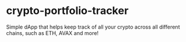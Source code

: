# crypto-portfolio-tracker
Simple dApp that helps keep track of all your crypto across all different chains, such as ETH, AVAX and more!
